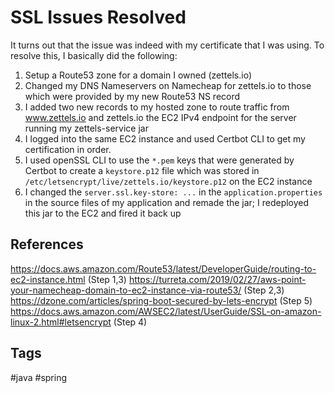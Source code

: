 # SSL Issues Resolved

It turns out that the issue was indeed with my certificate that I was using. To
resolve this, I basically did the following:

1. Setup a Route53 zone for a domain I owned (zettels.io)
2. Changed my DNS Nameservers on Namecheap for zettels.io to those which were
   provided by my new Route53 NS record
3. I added two new records to my hosted zone to route traffic from www.zettels.io
   and zettels.io the EC2 IPv4 endpoint for the server running my zettels-service 
   jar
4. I logged into the same EC2 instance and used Certbot CLI to get my certification
   in order.
5. I used openSSL CLI to use the `*.pem` keys that were generated by Certbot to
   create a `keystore.p12` file which was stored in `/etc/letsencrypt/live/zettels.io/keystore.p12`
   on the EC2 instance
6. I changed the `server.ssl.key-store: ...` in the `application.properties` in the
   source files of my application and remade the jar; I redeployed this jar to 
   the EC2 and fired it back up

## References
https://docs.aws.amazon.com/Route53/latest/DeveloperGuide/routing-to-ec2-instance.html  (Step 1,3)
https://turreta.com/2019/02/27/aws-point-your-namecheap-domain-to-ec2-instance-via-route53/  (Step 2,3)
https://dzone.com/articles/spring-boot-secured-by-lets-encrypt  (Step 5)
https://docs.aws.amazon.com/AWSEC2/latest/UserGuide/SSL-on-amazon-linux-2.html#letsencrypt  (Step 4)

## Tags
#java #spring
